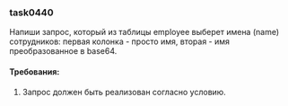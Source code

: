
### task0440

Напиши запрос, который из таблицы employee выберет имена (name) сотрудников: первая колонка - просто имя,
вторая - имя преобразованное в base64.


#### Требования:
1.	Запрос должен быть реализован согласно условию.

